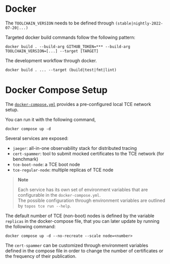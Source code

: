 # Docker

The `TOOLCHAIN_VERSION` needs to be defined through `(stable|nightly-2022-07-20|...)`

Targeted docker build commands follow the following pattern:

```
docker build . --build-arg GITHUB_TOKEN=*** --build-arg TOOLCHAIN_VERSION=[...] --target [TARGET]
```

The development workflow through docker.

```
docker build . ... --target (build|test|fmt|lint)
```
# Docker Compose Setup

The [`docker-compose.yml`](./docker-compose.yml) provides a pre-configured local TCE network setup.

You can run it with the following command,

```
docker compose up -d
```

Several services are exposed:

- `jaeger`: all-in-one observability stack for distributed tracing
- `cert-spammer`: tool to submit mocked certificates to the TCE network (for benchmark)
- `tce-boot-node`: a TCE boot node
- `tce-regular-node`: multiple replicas of TCE node

> **Note**
>
> Each service has its own set of environment variables that are configurable in the `docker-compose.yml`.<br/>
> The possible configuration through environment variables are outlined by `topos tce run --help`.

The default number of TCE (non-boot) nodes is defined by the variable `replicas` in the docker-compose file, that you can later update by running the following command:

```
docker compose up -d --no-recreate --scale node=<number>
```

The `cert-spammer` can be customized through environment variables defined in the compose file in order to change the number of certificates or the frequency of their publication.
